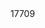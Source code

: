 <!DOCTYPE html>
<html lang="en">

<head>
    <meta charset="UTF-8">
    <meta http-equiv="X-UA-Compatible" content="IE=edge">
    <meta name="viewport" content="width=device-width, initial-scale=1.0">
    <title>开始</title>
</head>

<body>
    <div>17709</div>
</body>

</html>
